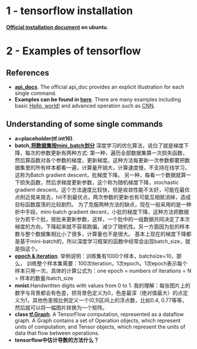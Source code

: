 # 1 - tensorflow installation
**[Official installation document](https://www.tensorflow.org/install/install_linux) on ubuntu**.
# 2 - Examples of tensorflow
## References
+ **[api_docs](https://tensorflow.google.cn/api_docs/python/)**. The official api_doc provides an explicit illustration for each single command.
+ **Examples can be found in [here](https://github.com/suzyi/TensorFlow-Examples)**. There are many examples including basic [Hello, world!](https://github.com/aymericdamien/TensorFlow-Examples/blob/master/notebooks/1_Introduction/helloworld.ipynb) and advanced operation such as [CNN](https://github.com/aymericdamien/TensorFlow-Examples/blob/master/notebooks/3_NeuralNetworks/convolutional_network_raw.ipynb).

## Understanding of some single commands
+ **a=placeholder(tf.int16)**. 
+ **batch,[将数据集按mini_batch划分](https://sthsf.github.io/wiki/Algorithm/DeepLearning/Tensorflow%E5%AD%A6%E4%B9%A0%E7%AC%94%E8%AE%B0/Tensorflow%E5%9F%BA%E7%A1%80%E7%9F%A5%E8%AF%86---%E8%AE%AD%E7%BB%83%E6%A0%B7%E6%9C%AC%E7%9A%84batch_size%E6%95%B0%E6%8D%AE%E7%9A%84%E5%87%86%E5%A4%87.html)**
深度学习的优化算法，说白了就是梯度下降，每次的参数更新有两种方式:
第一种，遍历全部数据集算一次损失函数，然后算函数对各个参数的梯度，更新梯度。这种方法每更新一次参数都要把数据集里的所有样本都看一遍，计算量开销大，计算速度慢，不支持在线学习，这称为Batch gradient descent，批梯度下降。
另一种，每看一个数据就算一下损失函数，然后求梯度更新参数，这个称为随机梯度下降，stochastic gradient descent。这个方法速度比较快，但是收敛性能不太好，可能在最优点附近晃来晃去，hit不到最优点。两次参数的更新也有可能互相抵消掉，造成目标函数震荡的比较剧烈。
为了克服两种方法的缺点，现在一般采用的是一种折中手段，mini-batch gradient decent，小批的梯度下降，这种方法把数据分为若干个批，按批来更新参数，这样，一个批中的一组数据共同决定了本次梯度的方向，下降起来就不容易跑偏，减少了随机性。另一方面因为批的样本数与整个数据集相比小了很多，计算量也不是很大。
基本上现在的梯度下降都是基于mini-batch的，所以深度学习框架的函数中经常会出现batch_size，就是指这个。 
+ **[epoch & iteration](http://blog.csdn.net/u013041398/article/details/72841854)**. 举例说明：训练集有1000个样本，batchsize=10，那么，
训练整个样本集需要：100次iteration，1次epoch。1次epoch表示每个样本只用一次。具体的计算公式为：one epoch = numbers of iterations = N = 样本的数量/batch_size
+ **mnist**.Handwritten digits with values from 0 to 1. 我的理解：每张图片上的数字与背景都会有色差，把背景色定义为0，色差最深（绝对值最大）的点定义为1，其他色差按比例定义一个(0,1)区间上的浮点数，比如0.4, 0.77等等，然后就可以将一幅图片转换为一个矩阵。
+ **class [tf.Graph](http://wiki.jikexueyuan.com/project/tensorflow-zh/api_docs/python/framework.html#Graph)**. A TensorFlow computation, represented as a dataflow graph.
A Graph contains a set of Operation objects, which represent units of computation; and Tensor objects, which represent the units of data that flow between operations.
+ **tensorflow中估计导数的方法什么？**
